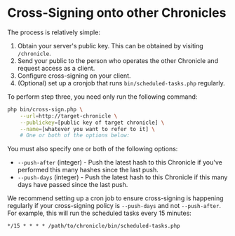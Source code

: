 # Cross-Signing onto other Chronicles

The process is relatively simple:

1. Obtain your server's public key. This can be obtained by visiting 
   `/chronicle`.
2. Send your public to the person who operates the other Chronicle and request
   access as a client.
3. Configure cross-signing on your client.
4. (Optional) set up a cronjob that runs `bin/scheduled-tasks.php` regularly.

To perform step three, you need only run the following command:

```bash
php bin/cross-sign.php \
    --url=http://target-chronicle \
    --publickey=[public key of target chronicle] \
    --name=[whatever you want to refer to it] \
    # One or both of the options below:
```

You must also specify one or both of the following options:

* `--push-after` (integer) - Push the latest hash to this Chronicle if you've
  performed this many hashes since the last push.
* `--push-days` (integer) - Push the latest hash to this Chronicle if this many
  days have passed since the last push.

We recommend setting up a cron job to ensure cross-signing is happening
regularly if your cross-signing policy is `--push-days` and not `--push-after`.
For example, this will run the scheduled tasks every 15 minutes:

```cron
*/15 * * * * /path/to/chronicle/bin/scheduled-tasks.php
```
